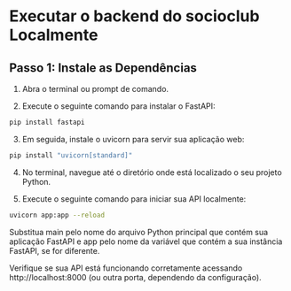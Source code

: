 # Executar o backend do socioclub Localmente

## Passo 1: Instale as Dependências

1. Abra o terminal ou prompt de comando.

2. Execute o seguinte comando para instalar o FastAPI:

```bash
pip install fastapi
```
3. Em seguida, instale o uvicorn para servir sua aplicação web:

```bash
pip install "uvicorn[standard]"
```

4. No terminal, navegue até o diretório onde está localizado o seu projeto Python.

5. Execute o seguinte comando para iniciar sua API localmente:

```bash
uvicorn app:app --reload
```

Substitua main pelo nome do arquivo Python principal que contém sua aplicação FastAPI e app pelo nome da variável que contém a sua instância FastAPI, se for diferente.

Verifique se sua API está funcionando corretamente acessando http://localhost:8000 (ou outra porta, dependendo da configuração).


